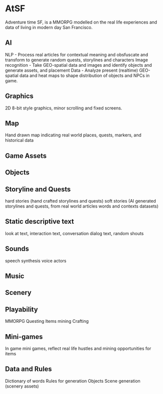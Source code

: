 # AtSF
Adventure time SF, is a MMORPG modelled on the real life experiences and data of living in modern day San Francisco.

## AI
  NLP - Process real articles for contextual meaning and obsfuscate and transform to generate random quests, storylines and characters
  Image recognition - Take GEO-spatial data and images and identify objects and generate assets, and placement
  Data - Analyze present (realtime) GEO-spatial data and heat maps to shape distribution of objects and NPCs in game.

## Graphics
2D 8-bit style graphics, minor scrolling and fixed screens.

## Map
Hand drawn map indicating real world places, quests, markers, and historical data

## Game Assets

## Objects

## Storyline and Quests
  hard stories (hand crafted storylines and quests)
  soft stories (AI generated storylines and quests, from real world articles words and contexts datasets)

## Static descriptive text
  look at text, interaction text, conversation dialog text, random shouts

## Sounds
  speech synthesis
  voice actors

## Music

## Scenery

## Playability
  MMORPG
  Questing
  Items mining
  Crafting
  
## Mini-games
  In game mini games, reflect real life hustles and mining opportunities for items
  
## Data and Rules
Dictionary of words
Rules for generation
  Objects
  Scene generation (scenery assets)
  

